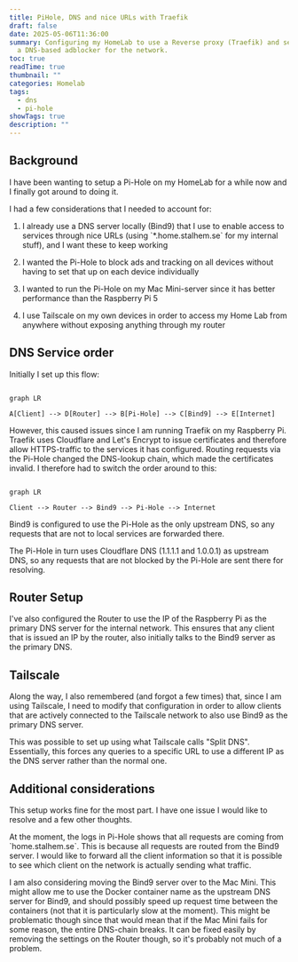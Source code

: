 ```yaml
---
title: PiHole, DNS and nice URLs with Traefik
draft: false
date: 2025-05-06T11:36:00
summary: Configuring my HomeLab to use a Reverse proxy (Traefik) and setting up
  a DNS-based adblocker for the network.
toc: true
readTime: true
thumbnail: ""
categories: Homelab
tags:
  - dns
  - pi-hole
showTags: true
description: ""
---
```


## Background

I have been wanting to setup a Pi-Hole on my HomeLab for a while now and I finally got around to doing it.

I had a few considerations that I needed to account for:

1. I already use a DNS server locally (Bind9) that I use to enable access to services through nice URLs (using \`\*.home.stalhem.se\` for my internal stuff), and I want these to keep working

2. I wanted the Pi-Hole to block ads and tracking on all devices without having to set that up on each device individually

3. I wanted to run the Pi-Hole on my Mac Mini-server since it has better performance than the Raspberry Pi 5

4. I use Tailscale on my own devices in order to access my Home Lab from anywhere without exposing anything through my router

## DNS Service order

Initially I set up this flow:

```mermaid

graph LR

A[Client] --> D[Router] --> B[Pi-Hole] --> C[Bind9] --> E[Internet]

```

However, this caused issues since I am running Traefik on my Raspberry Pi. Traefik uses Cloudflare and Let's Encrypt to issue certificates and therefore allow HTTPS-traffic to the services it has configured. Routing requests via the Pi-Hole changed the DNS-lookup chain, which made the certificates invalid. I therefore had to switch the order around to this:

```mermaid

graph LR

Client --> Router --> Bind9 --> Pi-Hole --> Internet

```

Bind9 is configured to use the Pi-Hole as the only upstream DNS, so any requests that are not to local services are forwarded there.

The Pi-Hole in turn uses Cloudflare DNS (1.1.1.1 and 1.0.0.1) as upstream DNS, so any requests that are not blocked by the Pi-Hole are sent there for resolving.

## Router Setup

I've also configured the Router to use the IP of the Raspberry Pi as the primary DNS server for the internal network. This ensures that any client that is issued an IP by the router, also initially talks to the Bind9 server as the primary DNS.

## Tailscale

Along the way, I also remembered (and forgot a few times) that, since I am using Tailscale, I need to modify that configuration in order to allow clients that are actively connected to the Tailscale network to also use Bind9 as the primary DNS server.

This was possible to set up using what Tailscale calls "Split DNS". Essentially, this forces any queries to a specific URL to use a different IP as the DNS server rather than the normal one.

## Additional considerations

This setup works fine for the most part. I have one issue I would like to resolve and a few other thoughts.

At the moment, the logs in Pi-Hole shows that all requests are coming from \`home.stalhem.se\`. This is because all requests are routed from the Bind9 server. I would like to forward all the client information so that it is possible to see which client on the network is actually sending what traffic.

I am also considering moving the Bind9 server over to the Mac Mini. This might allow me to use the Docker container name as the upstream DNS server for Bind9, and should possibly speed up request time between the containers (not that it is particularly slow at the moment). This might be problematic though since that would mean that if the Mac Mini fails for some reason, the entire DNS-chain breaks. It can be fixed easily by removing the settings on the Router though, so it's probably not much of a problem.
